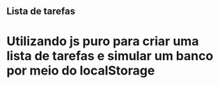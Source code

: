 ## Lista de tarefas <br>
# Utilizando js puro para criar uma lista de tarefas e simular um banco por meio do localStorage
